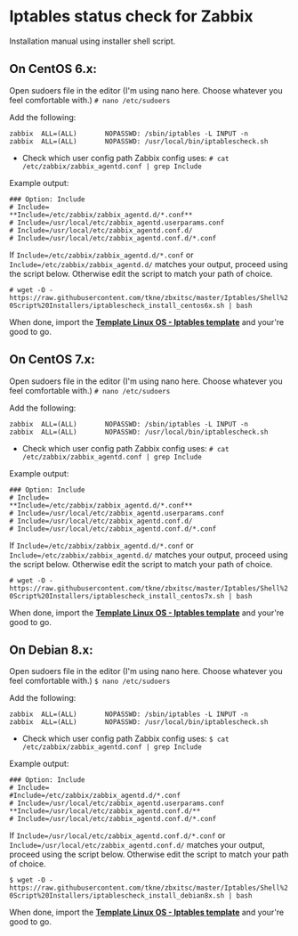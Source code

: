 Iptables status check for Zabbix
======

Installation manual using installer shell script.




## On CentOS 6.x:

Open sudoers file in the editor (I'm using nano here. Choose whatever you feel comfortable with.)
```# nano /etc/sudoers```

Add the following:
```
zabbix  ALL=(ALL)       NOPASSWD: /sbin/iptables -L INPUT -n
zabbix  ALL=(ALL)       NOPASSWD: /usr/local/bin/iptablescheck.sh
```

- Check which user config path Zabbix config uses: 
```# cat /etc/zabbix/zabbix_agentd.conf | grep Include```

Example output:
```
### Option: Include
# Include=
**Include=/etc/zabbix/zabbix_agentd.d/*.conf**
# Include=/usr/local/etc/zabbix_agentd.userparams.conf
# Include=/usr/local/etc/zabbix_agentd.conf.d/
# Include=/usr/local/etc/zabbix_agentd.conf.d/*.conf
```

If ```Include=/etc/zabbix/zabbix_agentd.d/*.conf``` or ```Include=/etc/zabbix/zabbix_agentd.d/``` matches your output, proceed using the script below. Otherwise edit the script to match your path of choice.

```# wget -O - https://raw.githubusercontent.com/tkne/zbxitsc/master/Iptables/Shell%20Script%20Installers/iptablescheck_install_centos6x.sh | bash```

When done, import the [**Template Linux OS - Iptables template**](https://github.com/tkne/zbxitsc/blob/master/Iptables/Templates/Template%20Linux%20OS%20-%20Iptables.xml) and your're good to go.




## On CentOS 7.x:

Open sudoers file in the editor (I'm using nano here. Choose whatever you feel comfortable with.)
```# nano /etc/sudoers```

Add the following:
```
zabbix  ALL=(ALL)       NOPASSWD: /sbin/iptables -L INPUT -n
zabbix  ALL=(ALL)       NOPASSWD: /usr/local/bin/iptablescheck.sh
```

- Check which user config path Zabbix config uses: 
```# cat /etc/zabbix/zabbix_agentd.conf | grep Include```

Example output:
```
### Option: Include
# Include=
**Include=/etc/zabbix/zabbix_agentd.d/*.conf**
# Include=/usr/local/etc/zabbix_agentd.userparams.conf
# Include=/usr/local/etc/zabbix_agentd.conf.d/
# Include=/usr/local/etc/zabbix_agentd.conf.d/*.conf
```

If ```Include=/etc/zabbix/zabbix_agentd.d/*.conf``` or ```Include=/etc/zabbix/zabbix_agentd.d/``` matches your output, proceed using the script below. Otherwise edit the script to match your path of choice.

```# wget -O - https://raw.githubusercontent.com/tkne/zbxitsc/master/Iptables/Shell%20Script%20Installers/iptablescheck_install_centos7x.sh | bash```

When done, import the [**Template Linux OS - Iptables template**](https://github.com/tkne/zbxitsc/blob/master/Iptables/Templates/Template%20Linux%20OS%20-%20Iptables.xml) and your're good to go.




## On Debian 8.x:

Open sudoers file in the editor (I'm using nano here. Choose whatever you feel comfortable with.)
```$ nano /etc/sudoers```

Add the following:
```
zabbix  ALL=(ALL)       NOPASSWD: /sbin/iptables -L INPUT -n
zabbix  ALL=(ALL)       NOPASSWD: /usr/local/bin/iptablescheck.sh
```

- Check which user config path Zabbix config uses: 
```$ cat /etc/zabbix/zabbix_agentd.conf | grep Include```

Example output:
```
### Option: Include
# Include=
#Include=/etc/zabbix/zabbix_agentd.d/*.conf
# Include=/usr/local/etc/zabbix_agentd.userparams.conf
**Include=/usr/local/etc/zabbix_agentd.conf.d/**
# Include=/usr/local/etc/zabbix_agentd.conf.d/*.conf
```

If ```Include=/usr/local/etc/zabbix_agentd.conf.d/*.conf``` or ```Include=/usr/local/etc/zabbix_agentd.conf.d/``` matches your output, proceed using the script below. Otherwise edit the script to match your path of choice.

```$ wget -O - https://raw.githubusercontent.com/tkne/zbxitsc/master/Iptables/Shell%20Script%20Installers/iptablescheck_install_debian8x.sh | bash```

When done, import the [**Template Linux OS - Iptables template**](https://github.com/tkne/zbxitsc/blob/master/Iptables/Templates/Template%20Linux%20OS%20-%20Iptables.xml) and your're good to go.